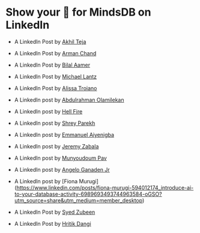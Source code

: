 # Show your 💚 for MindsDB on LinkedIn

- A LinkedIn Post by [Akhil Teja](https://www.linkedin.com/posts/akhilsplendid_quickstart-activity-6987415292276592640-CYnu?utm_source=share&utm_medium=member_desktop)

- A LinkedIn Post by [Arman Chand](https://www.linkedin.com/posts/arman-chand-020099128_hacktoberfest2022-activity-6986237583819198465-LBsR?utm_source=share&utm_medium=member_desktop)

- A LinkedIn Post by [Bilal Aamer](https://www.linkedin.com/posts/bilal-aamer_community-hacktoberfest-mindsdb-activity-6983424490730905600-RwIE?utm_source=share&utm_medium=member_desktop)

- A LinkedIn Post by [Michael Lantz](https://www.linkedin.com/posts/michael-lantz-54999165_for-those-interested-in-democratizing-machine-activity-6983496231184420864-gqGB/?utm_source=share&utm_medium=member_desktop)

- A LinkedIn Post by [Alissa Troiano](https://www.linkedin.com/posts/alissatroiano_hacktoberfest-contributing-prizes-mindsdb-activity-6983465965325803520-U8qe?utm_source=share&utm_medium=member_desktop)

- A LinkedIn post by [Abdulrahman Olamilekan](https://www.linkedin.com/feed/update/urn:li:activity:6984003219572068353/)

- A LinkedIn post by [Hell Fire](https://www.linkedin.com/posts/hell-fire-7a8544253_machinelearning-activity-6985893709196185600-dp3U?utm_source=share&utm_medium=member_desktop)

- A LinkedIn post by [Shrey Parekh](https://www.linkedin.com/posts/shrey-parekh-a16644200_quickstart-activity-6985973943211814912-Mulk?utm_source=share&utm_medium=member_desktop)

- A LinkedIn post by [Emmanuel Aiyenigba](https://www.linkedin.com/posts/emmanuel-aiyenigba-46b9331a3_i-recently-discovered-mindsdb-an-open-source-activity-6986369927674761216-bToN?utm_source=share&utm_medium=member_desktop)

- A LinkedIn post by [Jeremy Zabala](https://www.linkedin.com/posts/zavbala_hacktoberfest2022-activity-6986871570870779904-Epsn?utm_source=share&utm_medium=member_desktop)

- A LinkedIn post by [Munyoudoum Pav](https://www.linkedin.com/posts/munyoudoum_how-to-deploy-mindsdb-on-your-local-machine-activity-6988933107886276608-Ps1r?utm_source=share&utm_medium=member_desktop)

- A LinkedIn post by [Angelo Ganaden Jr](https://www.linkedin.com/posts/angelo-ganaden-2245b6120_had-fun-integrating-ai-in-my-database-using-activity-6989554095598518272-wa4y/?utm_source=share&utm_medium=member_desktop)

- A LinkedIn post by [Fiona Murugi] (https://www.linkedin.com/posts/fiona-murugi-594012174_introduce-ai-to-your-database-activity-6989693493744963584-oGSO?utm_source=share&utm_medium=member_desktop)

- A LinkedIn Post by [Syed Zubeen](https://www.linkedin.com/posts/syedzubeen_introduce-ai-to-your-database-activity-6990496536421904384-yLwm?utm_source=share&utm_medium=member_desktop)

- A LinkedIn Post by [Hritik Dangi](https://www.linkedin.com/posts/sparsh-singh3_modein-activity-6991446202139488256-F9iu?utm_source=share&utm_medium=member_desktop)
